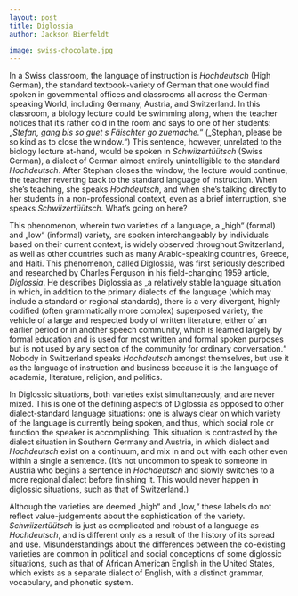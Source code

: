 ```yaml
---
layout: post
title: Diglossia
author: Jackson Bierfeldt

image: swiss-chocolate.jpg
---
```


In a Swiss classroom, the language of instruction is *Hochdeutsch* (High German), the standard textbook-variety of German that one would find spoken in governmental offices and classrooms all across the German-speaking World, including Germany, Austria, and Switzerland. In this classroom, a biology lecture could be swimming along, when the teacher notices that it’s rather cold in the room and says to one of her students: „*Stefan, gang bis so guet s Fäischter go zuemache.*“ („Stephan, please be so kind as to close the window.“) This sentence, however, unrelated to the biology lecture at-hand, would be spoken in *Schwiizertüütsch* (Swiss German), a dialect of German almost entirely unintelligible to the standard *Hochdeutsch*. After Stephan closes the window, the lecture would continue, the teacher reverting back to the standard language of instruction. When she’s teaching, she speaks *Hochdeutsch*, and when she’s talking directly to her students in a non-professional context, even as a brief interruption, she speaks *Schwiizertüütsch*. What’s going on here?

This phenomenon, wherein two varieties of a language, a „high“ (formal) and „low“ (informal) variety, are spoken interchangeably by individuals based on their current context, is widely observed throughout Switzerland, as well as other countries such as many Arabic-speaking countries, Greece, and Haiti. This phenomenon, called Diglossia, was first seriously described and researched by Charles Ferguson in his field-changing 1959 article, *Diglossia*. He describes Diglossia as „a relatively stable language situation in which, in addition to the primary dialects of the language (which may include a standard or regional standards), there is a very divergent, highly codified (often grammatically more complex) superposed variety, the vehicle of a large and respected body of written literature, either of an earlier period or in another speech community, which is learned largely by formal education and is used for most written and formal spoken purposes but is not used by any section of the community for ordinary conversation.“ Nobody in Switzerland speaks *Hochdeutsch* amongst themselves, but use it as the language of instruction and business because it is the language of academia, literature, religion, and politics.

In Diglossic situations, both varieties exist simultaneously, and are never mixed. This is one of the defining aspects of Diglossia as opposed to other dialect-standard language situations: one is always clear on which variety of the language is currently being spoken, and thus, which social role or function the speaker is accomplishing. This situation is contrasted by the dialect situation in Southern Germany and Austria, in which dialect and *Hochdeutsch* exist on a continuum, and mix in and out with each other even within a single a sentence. (It’s not uncommon to speak to someone in Austria who begins a sentence in *Hochdeutsch* and slowly switches to a more regional dialect before finishing it. This would never happen in diglossic situations, such as that of Switzerland.)

Although the varieties are deemed „high“ and „low,“ these labels do not reflect value-judgements about the sophistication of the variety. *Schwiizertüütsch* is just as complicated and robust of a language as *Hochdeutsch*, and is different only as a result of the history of its spread and use. Misunderstandings about the differences between the co-existing varieties are common in political and social conceptions of some diglossic situations, such as that of African American English in the United States, which exists as a separate dialect of English, with a distinct grammar, vocabulary, and phonetic system.
